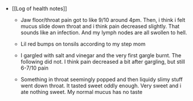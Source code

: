   * [[Log of health notes]]
    * Jaw floor/throat pain got to like 9/10 around 4pm. Then, i think i felt mucus slide down throat and i think pain decreased slightly. That sounds like an infection. And my lymph nodes are all swollen to hell. 
    * Lil red bumps on tonsils according to my step mom

    * I gargled with salt and vinegar and the very first gargle burnt. The following did not. I think pain decreased a bit after gargling, but still 6-7/10 pain

    * Something in throat seemingly popped and then liquidy slimy stuff went down throat. It tasted sweet oddly enough. Very sweet and i ate nothing sweet. My normal mucus has no taste 
